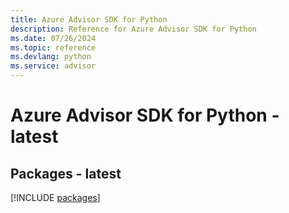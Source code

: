 ```yaml
---
title: Azure Advisor SDK for Python
description: Reference for Azure Advisor SDK for Python
ms.date: 07/26/2024
ms.topic: reference
ms.devlang: python
ms.service: advisor
---
```

# Azure Advisor SDK for Python - latest
## Packages - latest
[!INCLUDE [packages](advisor-index.md)]